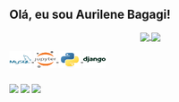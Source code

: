 ## Olá, eu sou Aurilene Bagagi!
<div align="center">
  <a href="https://github.com/AurileneBagagi">
  <img align="center" src="https://github-readme-stats.vercel.app/api?username=AurileneBagagi&show_icons=true&theme=github_dark&include_all_commits=true&count_private=true"/>
  <img align="center" src="https://github-readme-stats.vercel.app/api/top-langs/?username=AurileneBagagi&layout=default&theme=github_dark"/>
</div>
<div style="display: inline_block"><br>
  <img align="center" alt="Auri-MySQL" height="30" width="40" src="https://raw.githubusercontent.com/devicons/devicon/master/icons/mysql/mysql-plain-wordmark.svg">
  <img align="center" alt="Auri-Jupyter" height="30" width="40" src="https://raw.githubusercontent.com/devicons/devicon/master/icons/jupyter/jupyter-original-wordmark.svg">
  <img align="center" alt="Auri-Python" height="30" width="40" src="https://raw.githubusercontent.com/devicons/devicon/master/icons/python/python-original.svg">
  <img align="center" alt="Auri-Django" height="30" width="40" src="https://raw.githubusercontent.com/devicons/devicon/master/icons/django/django-plain-wordmark.svg">
 
</div>
  
  ##
 
<div> 
  <a href="https://instagram.com/aurilenebagagi" target="_blank"><img src="https://img.shields.io/badge/-Instagram-%23E4405F?style=for-the-badge&logo=instagram&logoColor=white" target="_blank"></a>
  <a href ="mailto:aurilenebagagi@gmail.com"><img src="https://img.shields.io/badge/-Gmail-%23333?style=for-the-badge&logo=gmail&logoColor=white" target="_blank"></a>
  <a href="https://www.linkedin.com/in/aurilenebagagi/" target="_blank"><img src="https://img.shields.io/badge/-LinkedIn-%230077B5?style=for-the-badge&logo=linkedin&logoColor=white" target="_blank"></a> 

